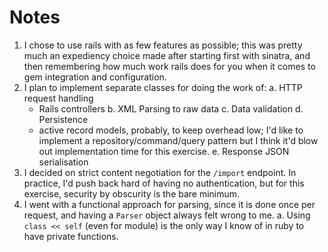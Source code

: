 # Notes

1. I chose to use rails with as few features as possible; this was pretty much an expediency choice made after starting first with sinatra, and then remembering how much work rails does for you when it comes to gem integration and configuration.
2. I plan to implement separate classes for doing the work of:
  a. HTTP request handling
    - Rails controllers
  b. XML Parsing to raw data
  c. Data validation
  d. Persistence
    - active record models, probably, to keep overhead low; I'd like to implement a repository/command/query pattern but I think it'd blow out implementation time for this exercise.
  e. Response JSON serialisation
3. I decided on strict content negotiation for the `/import` endpoint. In practice, I'd push back hard of having no authentication, but for this exercise, security by obscurity is the bare minimum.
4. I went with a functional approach for parsing, since it is done once per request, and having a `Parser` object always felt wrong to me.
  a. Using `class << self` (even for module) is the only way I know of in ruby to have private functions.
